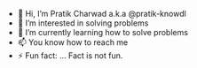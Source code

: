 - 👋 Hi, I’m Pratik Charwad a.k.a @pratik-knowdl
- 👀 I’m interested in solving problems
- 🌱 I’m currently learning how to solve problems
- 📫 You know how to reach me
- ⚡ Fun fact: ... Fact is not fun.

<!---
pratik-knowdl/pratik-knowdl is a ✨ special ✨ repository because its `README.md` (this file) appears on your GitHub profile.
You can click the Preview link to take a look at your changes.
--->
